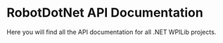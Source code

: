 # RobotDotNet API Documentation
Here you will find all the API documentation for all .NET WPILib projects. 
